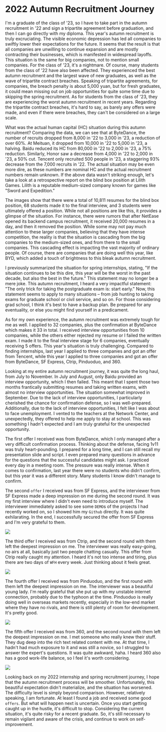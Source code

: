 # 2022 Autumn Recruitment Journey
I'm a graduate of the class of '23, so I have to take part in the autumn recruitment in '22 and sign a tripartite agreement before graduation, and then I can go directly with my diploma. This year's autumn recruitment is truly excruciating. The visible economic depression has led all companies to swiftly lower their expectations for the future. It seems that the result is that all companies are unwilling to continue expansion and are mostly contracting their businesses, which is manifested in widespread layoffs. This situation is the same for big companies, not to mention small companies. For the class of '23, it's a nightmare. Of course, many students from the class of '22 have also been affected. They experienced the best autumn recruitment and the largest wave of new graduates, as well as the wave of tripartite contract breaches. Speaking of tripartite agreements, for companies, the breach penalty is about 5,000 yuan, but for fresh graduates, it could mean missing out on job opportunities for quite some time due to skipping the spring recruitment. As for students from the class of '23, they are experiencing the worst autumn recruitment in recent years. Regarding the tripartite contract breaches, it's hard to say, as barely any offers were made, and even if there were breaches, they can't be considered on a large scale.

What was the actual human capital (HC) situation during this autumn recruitment? Comparing the data, we can see that at ByteDance, the number of recruits dropped from 8,000 in '22 to 3,000 in '23, a reduction of over 60%. At Meituan, it dropped from 10,000 in '22 to 5,000 in '23, a halving. Baidu reduced its HC from 80,000 in '22 to 2,000 in '23, a 75% reduction. Similarly, Honor saw a decrease from 4,000 in '22 to 2,000 in '23, a 50% cut. Tencent only recruited 500 people in '23, a staggering 93% decrease from the 7,000 recruits in '22. The actual situation may be even more dire, as these numbers are nominal HC and the actual recruitment numbers remain unknown. If the above data wasn't striking enough, let's take a look at a retrospective report on the blind box position at Lilith Games. Lilith is a reputable medium-sized company known for games like "Sword and Expedition."

The images show that there were a total of 10,811 resumes for the blind box position, 68 students made it to the final interview, and 3 students were ultimately offered a position. While not all positions are like this, it provides a glimpse of the situation. For instance, there were rumors that after NetEase opened its backend campus recruitment, it received 20,000 resumes in a day, and then it removed the position. While some may not pay much attention to these larger companies, believing that they have intense competition, the reality is that the situation is cascading from the big companies to the medium-sized ones, and from there to the small companies. This cascading effect is impacting the vast majority of ordinary people. Of course, there are companies that are doing well this year, like BYD, which added a touch of brightness to this bleak autumn recruitment.

I previously summarized the situation for spring internships, stating, "If the situation continues to be this dire, this year will be the worst in the past decade, but also the best in the future." This statement may no longer be a mere joke. This autumn recruitment, I heard a very impactful statement: "The only trick for taking the postgraduate exam is: start early." Now, this statement seems to apply to many situations – from job hunting to taking exams for graduate school or civil service, and so on. For those considering grad school, I think it's best to have a backup plan. Be prepared for any eventuality, or else you might find yourself in a predicament.

As for my own experience, the autumn recruitment was extremely tough for me as well. I applied to 32 companies, plus the confirmation at ByteDance which makes it 33 in total. I received interview opportunities from 10 companies, while the others either rejected my resume or I failed the written exam. I made it to the final interview stage for 6 companies, eventually receiving 5 offers. This year's situation is truly challenging. Compared to finding internships, last year I applied to three companies and got an offer from Tencent, while this year I applied to three companies and got an offer from ByteDance, SF Express, Ctrip, Pinduoduo, and 360.

Looking at my entire autumn recruitment journey, it was quite the long haul, from July to November. In July and August, only Baidu provided an interview opportunity, which I then failed. This meant that I spent those two months frantically submitting resumes and taking written exams, with almost no interview opportunities. The situation somewhat improved in September. Due to the lack of interview opportunities, I particularly cherished the chance for confirmation defense, so I was well-prepared. Additionally, due to the lack of interview opportunities, I felt like I was about to face unemployment. I vented to the teachers at the Network Center, and unexpectedly, they offered to help me apply to stay at school. This was something I hadn't expected and I am truly grateful for the unexpected opportunity.

The first offer I received was from ByteDance, which I only managed after a very difficult confirmation process. Thinking about the defense, facing 1v11 was truly heart-pounding. I prepared for a long time, and I can still recall my presentation slide and script. I even prepared many questions in advance for the questions that the successful candidates might ask. I practiced every day in a meeting room. The pressure was really intense. When it comes to confirmation, last year there were no students who didn't confirm, but this year it was a different story. Many students I know didn't manage to confirm.

The second `offer` I received was from SF Express, and the interviewer from SF Express made a deep impression on me during the second round. It was my first interview where I didn't even need to introduce myself. The interviewer immediately asked to see some `DEMO`s of the projects I had recently worked on, so I showed him my `Github` directly. It was quite exhilarating. In the end, I successfully secured the offer from SF Express and I'm very grateful to them.

![](screenshots/2023-01-14-21-06-56.png)

The third offer I received was from Ctrip, and the second round with them left the deepest impression on me. The interviewer was really easy-going, no airs at all, basically just two people chatting casually. This offer from Ctrip really caught my attention. I heard it's not too intense and tiring, plus there are two days of `WFH` every week. Just thinking about it feels great.

![](screenshots/2023-01-14-21-10-48.png)

The fourth offer I received was from Pinduoduo, and the first round with them left the deepest impression on me. The interviewer was a beautiful young lady. I'm really grateful that she put up with my unstable internet connection, probably due to the typhoon at the time. Pinduoduo is really doing well in overseas markets recently, especially in the low-end market where they have no rivals, and there is still plenty of room for development. It's pretty good.

![](screenshots/2023-01-14-21-14-22.png)

The fifth offer I received was from 360, and the second round with them left the deepest impression on me. I met someone who really knew their stuff. They dug deep into the rich text related content with me. At that time, I hadn't had much exposure to it and was still a novice, so I struggled to answer the expert's questions. It was quite awkward, haha. I heard 360 also has a good work-life balance, so I feel it's worth considering.

![](screenshots/2023-01-14-21-17-13.png)

Looking back on my 2022 internship and spring recruitment journey, I hope that the autumn recruitment process will be smoother. Unfortunately, this beautiful expectation didn't materialize, and the situation has worsened. The difficulty level is simply beyond comparison. However, relatively speaking, I am fortunate. At least I found a job and received some good `offers`. But what will happen next is uncertain. Once you start getting caught up in the hustle, it's difficult to stop. Considering the current situation, it's quite risky for a recent graduate. So, it's still necessary to remain vigilant and aware of the crisis, and continue to work on self-improvement.